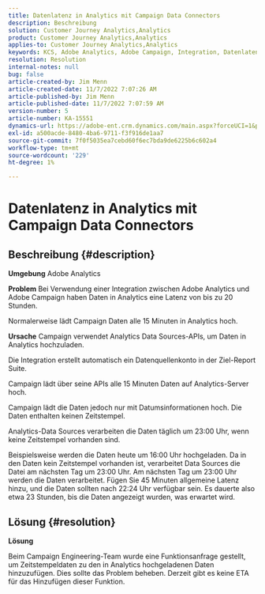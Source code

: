```yaml
---
title: Datenlatenz in Analytics mit Campaign Data Connectors
description: Beschreibung
solution: Customer Journey Analytics,Analytics
product: Customer Journey Analytics,Analytics
applies-to: Customer Journey Analytics,Analytics
keywords: KCS, Adobe Analytics, Adobe Campaign, Integration, Datenlatenz, Campaign Data Connectors, Zeitstempel, Zeitstempel
resolution: Resolution
internal-notes: null
bug: false
article-created-by: Jim Menn
article-created-date: 11/7/2022 7:07:26 AM
article-published-by: Jim Menn
article-published-date: 11/7/2022 7:07:59 AM
version-number: 5
article-number: KA-15551
dynamics-url: https://adobe-ent.crm.dynamics.com/main.aspx?forceUCI=1&pagetype=entityrecord&etn=knowledgearticle&id=a15466d0-6a5e-ed11-9561-6045bd0065f9
exl-id: a500acde-8480-4ba6-9711-f3f916de1aa7
source-git-commit: 7f0f5035ea7cebd60f6ec7bda9de6225b6c602a4
workflow-type: tm+mt
source-wordcount: '229'
ht-degree: 1%

---
```


# Datenlatenz in Analytics mit Campaign Data Connectors

## Beschreibung {#description}


<b>Umgebung</b>
Adobe Analytics

<b>Problem</b>
Bei Verwendung einer Integration zwischen Adobe Analytics und Adobe Campaign haben Daten in Analytics eine Latenz von bis zu 20 Stunden.

Normalerweise lädt Campaign Daten alle 15 Minuten in Analytics hoch.

<b>Ursache</b>
Campaign verwendet Analytics Data Sources-APIs, um Daten in Analytics hochzuladen.

Die Integration erstellt automatisch ein Datenquellenkonto in der Ziel-Report Suite.

Campaign lädt über seine APIs alle 15 Minuten Daten auf Analytics-Server hoch.

Campaign lädt die Daten jedoch nur mit Datumsinformationen hoch. Die Daten enthalten keinen Zeitstempel.

Analytics-Data Sources verarbeiten die Daten täglich um 23:00 Uhr, wenn keine Zeitstempel vorhanden sind.

Beispielsweise werden die Daten heute um 16:00 Uhr hochgeladen. Da in den Daten kein Zeitstempel vorhanden ist, verarbeitet Data Sources die Datei am nächsten Tag um 23:00 Uhr. Am nächsten Tag um 23:00 Uhr werden die Daten verarbeitet. Fügen Sie 45 Minuten allgemeine Latenz hinzu, und die Daten sollten nach 22:24 Uhr verfügbar sein. Es dauerte also etwa 23 Stunden, bis die Daten angezeigt wurden, was erwartet wird.


## Lösung {#resolution}


<b>Lösung</b>

Beim Campaign Engineering-Team wurde eine Funktionsanfrage gestellt, um Zeitstempeldaten zu den in Analytics hochgeladenen Daten hinzuzufügen. Dies sollte das Problem beheben. Derzeit gibt es keine ETA für das Hinzufügen dieser Funktion.
